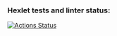 ### Hexlet tests and linter status:

[![Actions Status](https://github.com/Gexeg/frontend-project-44/actions/workflows/hexlet-check.yml/badge.svg)](https://github.com/Gexeg/frontend-project-44/actions)
